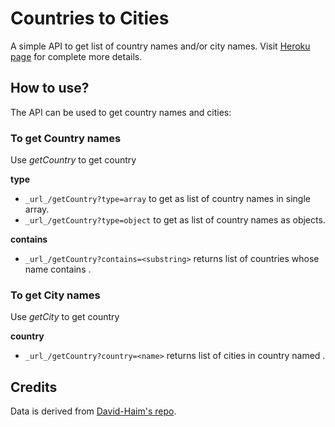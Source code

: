 # Countries to Cities

A simple API to get list of country names and/or city names. Visit [Heroku page](https://countries-to-cities.herokuapp.com) for complete more details.

## How to use?

The API can be used to get country names and cities:

### To get Country names

Use _getCountry_ to get country

**type**
- `_url_/getCountry?type=array` to get as list of country names in single array.
- `_url_/getCountry?type=object` to get as list of country names as objects.

**contains**
- `_url_/getCountry?contains=<substring>` returns list of countries whose name contains _<substring>_.

### To get City names

Use _getCity_ to get country

**country**
- `_url_/getCountry?country=<name>` returns list of cities in country named _<name>_.

## Credits

Data is derived from  [David-Haim's repo](https://github.com/David-Haim/CountriesToCitiesJSON).
